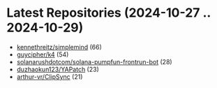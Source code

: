# Latest Repositories (2024-10-27 .. 2024-10-29)

- [kennethreitz/simplemind](https://github.com/kennethreitz/simplemind) (66)
- [guycipher/k4](https://github.com/guycipher/k4) (54)
- [solanarushdotcom/solana-pumpfun-frontrun-bot](https://github.com/solanarushdotcom/solana-pumpfun-frontrun-bot) (28)
- [duzhaokun123/YAPatch](https://github.com/duzhaokun123/YAPatch) (23)
- [arthur-vr/ClipSync](https://github.com/arthur-vr/ClipSync) (21)

